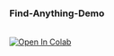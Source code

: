 ### Find-Anything-Demo
</br>
<a target="_blank" href="https://colab.research.google.com/github/AstitvaSri/Find-Anything-Demo/blob/main/Find_Anything_Colab.ipynb">
  <img src="https://colab.research.google.com/assets/colab-badge.svg" alt="Open In Colab"/>
</a>
